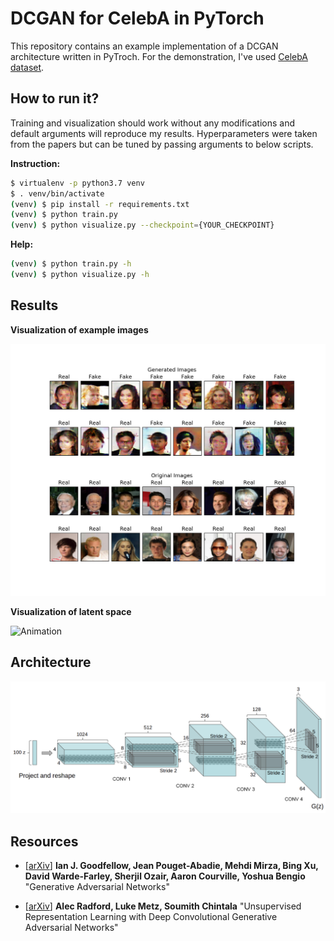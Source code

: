 DCGAN for CelebA in PyTorch
===========================

This repository contains an example implementation of a DCGAN
architecture written in PyTroch. For the demonstration, I've
used [CelebA dataset](http://mmlab.ie.cuhk.edu.hk/projects/CelebA.html).

## How to run it?

Training and visualization should work without any modifications
and default arguments will reproduce my results. Hyperparameters
were taken from the papers but can be tuned by passing arguments
to below scripts.

**Instruction:**

```bash
$ virtualenv -p python3.7 venv
$ . venv/bin/activate
(venv) $ pip install -r requirements.txt
(venv) $ python train.py
(venv) $ python visualize.py --checkpoint={YOUR_CHECKPOINT}
```

**Help:**

```bash
(venv) $ python train.py -h
(venv) $ python visualize.py -h
```

## Results

**Visualization of example images**

![Figure](assets/figure.png)

**Visualization of latent space**

![Animation](assets/figure_manipulation.gif)

## Architecture

![Architecture](assets/architecture.png)

## Resources

* [[arXiv](https://arxiv.org/abs/1406.2661)] __Ian J. Goodfellow,
  Jean Pouget-Abadie, Mehdi Mirza, Bing Xu, David Warde-Farley,
  Sherjil Ozair, Aaron Courville, Yoshua Bengio__
  "Generative Adversarial Networks"

* [[arXiv](https://arxiv.org/abs/1511.06434)] __Alec Radford, Luke Metz,
  Soumith Chintala__ "Unsupervised Representation Learning with Deep
  Convolutional Generative Adversarial Networks"
